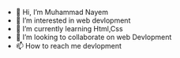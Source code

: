 - 👋 Hi, I’m Muhammad Nayem
- 👀 I’m interested in web devlopment
- 🌱 I’m currently learning Html,Css
- 💞️ I’m looking to collaborate on web Devlopment
- 📫 How to reach me devlopment

<!---
nayem92/nayem92 is a ✨ special ✨ repository because its `README.md` (this file) appears on your GitHub profile.
You can click the Preview link to take a look at your changes.
--->
